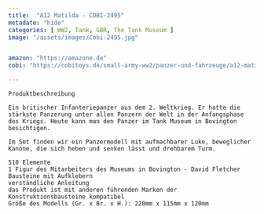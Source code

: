 ```yaml
---
title:  "A12 Matilda - COBI-2495"
metadate: "hide"
categories: [ WW2, Tank, GBR, The Tank Museum ]
image: "/assets/images/Cobi-2495.jpg"


amazon: "https://amazone.de"
cobi: "https://cobitoys.de/small-army-ww2/panzer-und-fahrzeuge/a12-matilda,art,9278.html"

---
```


	
	
	
	Produktbeschreibung

	Ein britischer Infanteriepanzer aus dem 2. Weltkrieg. Er hatte die stärkste Panzerung unter allen Panzern der Welt in der Anfangsphase des Kriegs. Heute kann man den Panzer im Tank Museum in Bovington besichtigen.

	Im Set finden wir ein Panzermodell mit aufmachbarer Luke, beweglicher Kanone, die sich heben und senken lässt und drehbarem Turm.

    510 Elemente
    1 Figur des Mitarbeiters des Museums in Bovington - David Fletcher
    Bausteine mit Aufklebern
    verständliche Anleitung
    das Produkt ist mit anderen führenden Marken der Konstruktionsbausteine kompatibel
    Größe des Modells (Gr. x Br. x H.): 220mm x 115mm x 120mm

